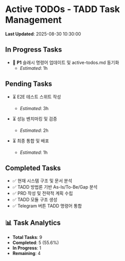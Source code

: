 # Active TODOs - TADD Task Management

**Last Updated**: 2025-08-30 10:30:00

## In Progress Tasks

- 🔄 **P1** 슬래시 명령어 업데이트 및 active-todos.md 동기화
  - *Estimated*: 1h

## Pending Tasks

- ⏳ E2E 테스트 스위트 작성
  - *Estimated*: 3h
  
- ⏳ 성능 벤치마킹 및 검증
  - *Estimated*: 2h
  
- ⏳ 최종 통합 및 배포
  - *Estimated*: 1h

## Completed Tasks

- ✅ 현재 시스템 구조 및 문서 분석
- ✅ TADD 방법론 기반 As-Is/To-Be/Gap 분석
- ✅ PRD 작성 및 전략적 계획 수립
- ✅ TADD 모듈 구조 생성
- ✅ Telegram 버튼 TADD 명령어 통합

## 📊 Task Analytics

- **Total Tasks**: 9
- **Completed**: 5 (55.6%)
- **In Progress**: 1
- **Remaining**: 4